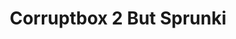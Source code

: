 ---
slug: corruptbox-2-but-sprunki
title: Corruptbox 2 But Sprunki
description: "Corruptbox 2 But Sprunki is an exciting online game. Play for free directly in your browser!"
icon: /images/popular_mods/Corruptbox 2 But Sprunki.png
url: https://wowtbc.net/sprunkin/corruptbox2-but-sprunki/index.html
previewImage: /images/popular_mods/Corruptbox 2 But Sprunki.png
type: popular mods

# SEO配置
seo:
  title: "Corruptbox 2 But Sprunki - Play Free Online Game | Fun Browser Games"
  description: "Corruptbox 2 But Sprunki - Play this fun online game for free in your browser. No download required!"
  ogImage: "/images/popular_mods/Corruptbox 2 But Sprunki.png"
  keywords: "corruptbox-2-but-sprunki, online game, browser game, free game, popular mods game, play online"

videoUrls:
  - https://www.youtube.com/embed/example1
  - https://www.youtube.com/embed/example2

whyPlay:
  title: "Why Play Corruptbox 2 But Sprunki?"
  items:
    - "Immersive Gameplay: Corruptbox 2 But Sprunki offers an engaging and immersive gaming experience that will keep you entertained for hours"
    - "Challenging Levels: Test your skills with increasingly difficult challenges and obstacles"
    - "Beautiful Graphics: Enjoy stunning visuals and smooth animations that bring the game world to life"
    - "Regular Updates: New content and features are added regularly to keep the game fresh and exciting"
    - "Free to Play: Experience all the fun without spending a penny"
    - "Community Features: Connect with other players, share strategies, and compete for high scores"
    - "Cross-Platform: Play on any device with a web browser, no downloads required"

features:
  title: "Key Features of Corruptbox 2 But Sprunki"
  image: "/images/popular_mods/Corruptbox 2 But Sprunki.png"
  items:
    - "Intuitive Controls: Easy to learn controls make Corruptbox 2 But Sprunki accessible for players of all skill levels"
    - "Multiple Game Modes: Enjoy various gameplay options that provide different challenges and experiences"
    - "Character Customization: Personalize your gaming experience with unique characters and items"
    - "Achievement System: Complete special tasks to earn rewards and recognition"
    - "Leaderboards: Compete with players worldwide and see who can achieve the highest scores"

characteristics:
  title: "Game Characteristics"
  image: "/images/popular_mods/Corruptbox 2 But Sprunki.png"
  items:
    - "Genre: Popular mods game with elements of strategy and skill"
    - "Difficulty: Suitable for both casual gamers and those seeking a challenge"
    - "Play Time: Quick sessions or extended gameplay, depending on your preference"
    - "Art Style: Vibrant and engaging visuals that enhance the gaming experience"
    - "Sound Design: Immersive audio that complements the gameplay perfectly"

info: "Corruptbox 2 But Sprunki is an exciting online game that offers players a unique and engaging gaming experience. With its intuitive controls, stunning visuals, and challenging gameplay, Corruptbox 2 But Sprunki provides hours of entertainment for players of all ages and skill levels. Whether you're looking for a quick gaming session during a break or an extended play session, Corruptbox 2 But Sprunki delivers an immersive experience that will keep you coming back for more. The game features multiple levels of increasing difficulty, ensuring that players are constantly challenged as they progress. With regular updates adding new content and features, Corruptbox 2 But Sprunki remains fresh and exciting, providing endless entertainment options for its growing community of players."

howToPlayIntro: "Welcome to Corruptbox 2 But Sprunki! This guide will walk you through the basics and help you master the game. Whether you're a beginner or looking to improve your skills, these tips and instructions will enhance your gaming experience."

howToPlaySteps:
  - title: "Getting Started"
    description: "Begin your Corruptbox 2 But Sprunki adventure by familiarizing yourself with the controls. Use your keyboard or mouse to navigate through the game interface. The tutorial will guide you through the basic mechanics and help you understand the objectives."
  - title: "Understanding the Objectives"
    description: "In Corruptbox 2 But Sprunki, your main goal is to progress through levels by completing specific objectives. Each level presents unique challenges that require different strategies and approaches."
  - title: "Mastering the Controls"
    description: "Practice using the controls to improve your precision and reaction time. Corruptbox 2 But Sprunki requires quick reflexes and strategic thinking to overcome obstacles and defeat opponents."
  - title: "Utilizing Power-ups"
    description: "Collect power-ups throughout the game to enhance your abilities and overcome difficult challenges. Each power-up offers unique advantages that can be crucial for success."
  - title: "Developing Strategies"
    description: "As you progress in Corruptbox 2 But Sprunki, develop effective strategies for different scenarios. Analyze patterns, anticipate challenges, and adapt your approach to maximize your performance."

faq:
  title: "Frequently Asked Questions about Corruptbox 2 But Sprunki"
  items:
    - question: "Is Corruptbox 2 But Sprunki free to play?"
      answer: "Yes, Corruptbox 2 But Sprunki is completely free to play directly in your web browser. No downloads or purchases are required to enjoy the full game experience."
    - question: "Can I play Corruptbox 2 But Sprunki on mobile devices?"
      answer: "Yes, Corruptbox 2 But Sprunki is optimized for both desktop and mobile play. You can enjoy the game on any device with a web browser and internet connection."
    - question: "Are there any in-game purchases?"
      answer: "While Corruptbox 2 But Sprunki is free to play, there may be optional in-game purchases available for cosmetic items or additional features that don't affect core gameplay."
    - question: "How often is Corruptbox 2 But Sprunki updated?"
      answer: "The developers regularly update Corruptbox 2 But Sprunki with new content, features, and improvements based on player feedback and game performance."
    - question: "Can I play Corruptbox 2 But Sprunki offline?"
      answer: "Currently, Corruptbox 2 But Sprunki requires an internet connection to play as it's a browser-based online game."
    - question: "Is Corruptbox 2 But Sprunki suitable for children?"
      answer: "Yes, Corruptbox 2 But Sprunki is designed to be family-friendly and suitable for players of all ages."
    - question: "How do I report bugs or issues?"
      answer: "If you encounter any problems while playing Corruptbox 2 But Sprunki, you can report them through the game's support page or contact the developers directly through their website."
    - question: "Still Have Questions?"
      answer: "If you have additional questions about Corruptbox 2 But Sprunki that aren't covered in this FAQ, please visit our support center or contact our customer service team for assistance."
---